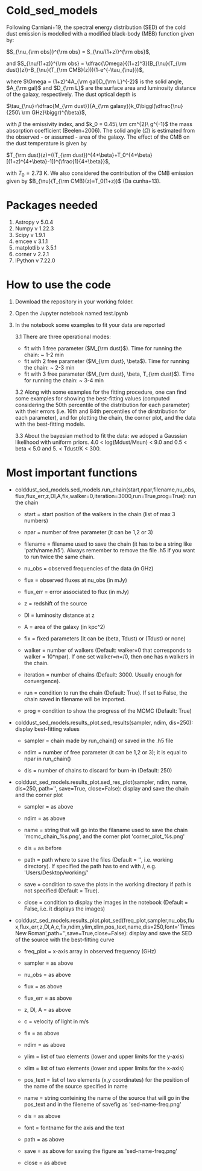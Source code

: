 # Cold_sed_models

Following Carniani+19, the spectral energy distribution (SED) of the cold dust emission is modelled with a modified black-body (MBB) function given by:
 
$S_{\nu_{\rm obs}}^{\rm obs} = S_{\nu/(1+z)}^{\rm obs}$,  

and $S_{\nu/(1+z)}^{\rm obs} = \dfrac{\Omega}{(1+z)^3}(B_{\nu}(T_{\rm dust}(z))-B_{\nu}(T_{\rm CMB}(z)))(1-e^{-\tau_{\nu}})$, 

where $\Omega = (1+z)^4A_{\rm gal}D_{\rm L}^{-2}$ is the solid angle, $A_{\rm gal}$ and $D_{\rm L}$ are the surface area and luminosity distance of the galaxy, respectively. The dust optical depth is

$\tau_{\nu}=\dfrac{M_{\rm dust}}{A_{\rm galaxy}}k_0\biggl(\dfrac{\nu}{250\ \rm GHz}\biggr)^{\beta}$,

with $\beta$ the emissivity index, and $k_0 = 0.45\  \rm cm^{2}\ g^{-1}$ the mass absorption coefficient (Beelen+2006). The solid angle ($\Omega$) is estimated from the observed - or assumed - area of the galaxy. The effect of the CMB on the dust temperature is given by

$T_{\rm dust}(z)=((T_{\rm dust})^{4+\beta}+T_0^{4+\beta}[(1+z)^{4+\beta}-1])^{\frac{1}{4+\beta}}$,

with $T_0 = 2.73$ K.
We also considered the contribution of the CMB emission given by $B_{\nu}(T_{\rm CMB}(z)=T_0(1+z))$ (Da cunha+13).

# Packages needed

1. Astropy v 5.0.4
2. Numpy v 1.22.3
3. Scipy v 1.9.1
4. emcee v 3.1.1
5. matplotlib v 3.5.1
6. corner v 2.2.1
7. IPython v 7.22.0

# How to use the code

1. Download the repository in your working folder.
2. Open the Jupyter notebook named test.ipynb
3. In the notebook some examples to fit your data are reported
   
   3.1 There are three operational modes:
   - fit with 1 free parameter ($M_{\rm dust}$). Time for running the chain: ~ 1-2 min
   - fit with 2 free parameter ($M_{\rm dust}, \beta$). Time for running the chain: ~ 2-3 min
   - fit with 3 free parameter ($M_{\rm dust}, \beta, T_{\rm dust}$). Time for running the chain: ~ 3-4 min
     
   3.2 Along with some examples for the fitting procedure, one can find some examples for showing the best-fitting values (computed considering the 50th percentile of the distribution for each parameter) with their errors (i.e. 16th and 84th percentiles of the dirstribution for each parameter), and for plotting the chain, the corner plot, and the data with the best-fitting models.

   3.3 About the bayesian method to fit the data: we adoped a Gaussian likelihood with uniform priors. 4.0 < log(Mdust/Msun) < 9.0 and 0.5 < beta < 5.0 and 5. < Tdust/K < 300.

# Most important functions

- colddust_sed_models.sed_models.run_chain(start,npar,filename,nu_obs,flux,flux_err,z,Dl,A,fix,walker=0,iteration=3000,run=True,prog=True): run the chain
  
  - start = start position of the walkers in the chain (list of max 3 numbers)
    
  - npar = number of free parameter (it can be 1,2 or 3)
    
  - filename = filename used to save the chain (it has to be a string like 'path/name.h5'). Always remember to remove the file .h5 if you want to run twice the same chain.
    
  - nu_obs = observed frequencies of the data (in GHz)
    
  - flux = observed fluxes at nu_obs (in mJy)
    
  - flux_err = error associated to flux (in mJy)
    
  - z = redshift of the source
    
  - Dl = luminosity distance at z
    
  - A = area of the galaxy (in kpc^2)
    
  - fix = fixed parameters (It can be (beta, Tdust) or (Tdust) or none)
    
  - walker = number of walkers (Default: walker=0 that corresponds to walker = 10*npar). If one set walker=n=/0, then one has n walkers in the chain.
    
  - iteration = number of chains (Default: 3000. Usually enough for convergence).
    
  - run = condition to run the chain (Default: True). If set to False, the chain saved in filename will be imported.
    
  - prog = condition to show the progress of the MCMC (Default: True)
 
- colddust_sed_models.results_plot.sed_results(sampler, ndim, dis=250): display best-fitting values

   - sampler = chain made by run_chain() or saved in the .h5 file
     
   - ndim = number of free parameter (it can be 1,2 or 3); it is equal to npar in run_chain()
     
   - dis = number of chains to discard for burn-in (Default: 250)

- colddust_sed_models.results_plot.sed_res_plot(sampler, ndim, name, dis=250, path='', save=True, close=False): display and save the chain and the corner plot

  - sampler = as above
    
  - ndim = as above
    
  - name = string that will go into the filaname used to save the chain 'mcmc_chain_%s.png', and the corner plot 'corner_plot_%s.png'
    
  - dis = as before
    
  - path = path where to save the files (Default = '', i.e. working directory). If specified the path has to end with /, e.g. 'Users/Desktop/working/'
    
  - save = condition to save the plots in the working directory if path is not specified (Default = True).
    
  - close = condition to display the images in the notebook (Default = False, i.e. it displays the images)

 - colddust_sed_models.results_plot.plot_sed(freq_plot,sampler,nu_obs,flux,flux_err,z,Dl,A,c,fix,ndim,ylim,xlim,pos_text,name,dis=250,font='Times New Roman',path='',save=True,close=False): display and save the SED of the source with the best-fitting curve

   - freq_plot = x-axis array in observed frequency (GHz)
     
   - sampler = as above
     
   - nu_obs = as above
     
   - flux = as above
     
   - flux_err = as above
     
   - z, Dl, A = as above
     
   - c = velocity of light in m/s
     
   - fix = as above
     
   - ndim = as above
     
   - ylim = list of two elements (lower and upper limits for the y-axis)
     
   - xlim = list of two elements (lower and upper limits for the x-axis)
     
   - pos_text = list of two elements (x,y coordinates) for the position of the name of the source specified in name
     
   - name = string conteining the name of the source that will go in the pos_text and in the fileneme of savefig as 'sed-name-freq.png'
     
   - dis = as above
     
   - font = fontname for the axis and the text
     
   - path = as above
     
   - save = as above for saving the figure as 'sed-name-freq.png'
     
   - close = as above
    
